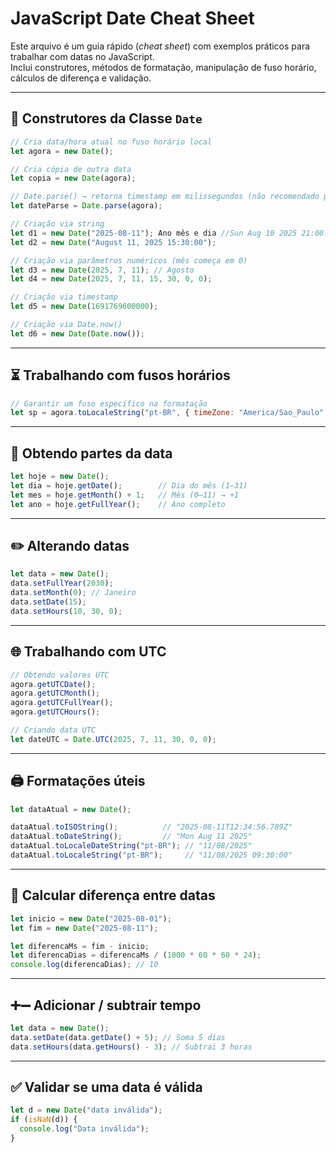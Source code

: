 # JavaScript Date Cheat Sheet

Este arquivo é um guia rápido (*cheat sheet*) com exemplos práticos para trabalhar com datas no JavaScript.  
Inclui construtores, métodos de formatação, manipulação de fuso horário, cálculos de diferença e validação.

---

## 📅 Construtores da Classe `Date`

```javascript
// Cria data/hora atual no fuso horário local
let agora = new Date();

// Cria cópia de outra data
let copia = new Date(agora);

// Date.parse() → retorna timestamp em milissegundos (não recomendado para parsing genérico)
let dateParse = Date.parse(agora); 

// Criação via string
let d1 = new Date("2025-08-11"); Ano mês e dia //Sun Aug 10 2025 21:00:00 GMT-0300 (Horário Padrão de Brasília)
let d2 = new Date("August 11, 2025 15:30:00");

// Criação via parâmetros numéricos (mês começa em 0)
let d3 = new Date(2025, 7, 11); // Agosto
let d4 = new Date(2025, 7, 11, 15, 30, 0, 0);

// Criação via timestamp
let d5 = new Date(1691769600000);

// Criação via Date.now()
let d6 = new Date(Date.now());
```

---

## ⏳ Trabalhando com fusos horários

```javascript
// Garantir um fuso específico na formatação
let sp = agora.toLocaleString("pt-BR", { timeZone: "America/Sao_Paulo" });
```

---

## 📆 Obtendo partes da data

```javascript
let hoje = new Date();
let dia = hoje.getDate();        // Dia do mês (1–31)
let mes = hoje.getMonth() + 1;   // Mês (0–11) → +1
let ano = hoje.getFullYear();    // Ano completo
```

---

## ✏️ Alterando datas

```javascript
let data = new Date();
data.setFullYear(2030);
data.setMonth(0); // Janeiro
data.setDate(15);
data.setHours(10, 30, 0);
```

---

## 🌐 Trabalhando com UTC

```javascript
// Obtendo valores UTC
agora.getUTCDate();
agora.getUTCMonth();
agora.getUTCFullYear();
agora.getUTCHours();

// Criando data UTC
let dateUTC = Date.UTC(2025, 7, 11, 30, 0, 0);
```

---

## 🖨️ Formatações úteis

```javascript
let dataAtual = new Date();

dataAtual.toISOString();          // "2025-08-11T12:34:56.789Z"
dataAtual.toDateString();         // "Mon Aug 11 2025"
dataAtual.toLocaleDateString("pt-BR"); // "11/08/2025"
dataAtual.toLocaleString("pt-BR");     // "11/08/2025 09:30:00"
```

---

## 📏 Calcular diferença entre datas

```javascript
let inicio = new Date("2025-08-01");
let fim = new Date("2025-08-11");

let diferencaMs = fim - inicio;
let diferencaDias = diferencaMs / (1000 * 60 * 60 * 24);
console.log(diferencaDias); // 10
```

---

## ➕➖ Adicionar / subtrair tempo

```javascript
let data = new Date();
data.setDate(data.getDate() + 5); // Soma 5 dias
data.setHours(data.getHours() - 3); // Subtrai 3 horas
```

---

## ✅ Validar se uma data é válida

```javascript
let d = new Date("data inválida");
if (isNaN(d)) {
  console.log("Data inválida");
}
```
